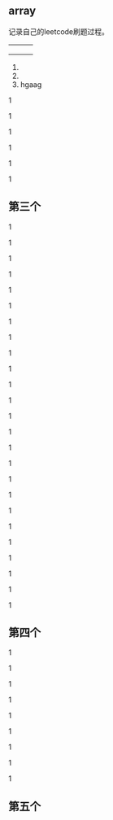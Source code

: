 ## array





记录自己的leetcode刷题过程。



|      |      |      |
| ---- | ---- | ---- |
|      |      |      |
|      |      |      |
|      |      |      |

1. 
2. 
3. hgaag











1

1

1

1



1

1

















## 第三个









1

1

1



1

1

1

1

1



1

1

1

1

1















1

1



1

1

1



1

1

1

1



1

1

1







## 第四个



1

1



1

1

1

1

1

1

1























## 第五个









